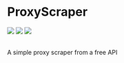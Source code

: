 # ProxyScraper
<img src="https://img.shields.io/badge/build-passing-brightgreen"></img>
<img src="https://img.shields.io/badge/python-v3.8-blue"></img>
<img src="https://img.shields.io/badge/files-1-blue"></img>

<br>
A simple proxy scraper from a free API
